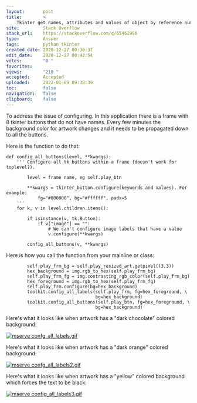 ```yaml
---
layout:       post
title:        >
    Tkinter get names, attributes and values of object by reference number
site:         Stack Overflow
stack_url:    https://stackoverflow.com/q/65461996
type:         Answer
tags:         python tkinter
created_date: 2020-12-27 00:30:37
edit_date:    2020-12-27 00:42:54
votes:        "0 "
favorites:    
views:        "210 "
accepted:     Accepted
uploaded:     2022-01-09 09:38:39
toc:          false
navigation:   false
clipboard:    false
---
```


To address the issue of configuring. In this application there is a frame with 8 tkinter buttons that do not have names. Every few minutes the background color for artwork changes and it needs to be propagated down to all the buttons.

Here is the function to do that:

``` 
def config_all_buttons(level, **kwargs):
    ''' Configure all tk buttons within a frame (doesn't work for toplevel?).

        level = frame name, eg self.play_btn

        **kwargs = tkinter_button.configure(keywords and values). For example:
            fg="#000000", bg="#ffffff", padx=5
    '''
    for k, v in level.children.items():

        if isinstance(v, tk.Button):
            if v["image"] == "":
                # We can't configure image labels that have a value
                v.configure(**kwargs)

        config_all_buttons(v, **kwargs)
```

Here is how you call the function from your mainline or class:

``` 
        self.play_frm_bg = self.play_resized_art.getpixel((3,3))
        hex_background = img.rgb_to_hex(self.play_frm_bg)
        self.play_frm_fg = img.contrasting_rgb_color(self.play_frm_bg)
        hex_foreground = img.rgb_to_hex(self.play_frm_fg)
        self.play_frm.configure(bg=hex_background)
        toolkit.config_all_labels(self.play_frm, fg=hex_foreground, \
                                  bg=hex_background)
        toolkit.config_all_buttons(self.play_btn, fg=hex_foreground, \
                                  bg=hex_background)
```

Here's what it looks like when artwork has a "dark chocolate" colored background:

[![mserve confg_all_labels.gif][1]][1]

Here's what it looks like when artwork has a "dark orange" colored background:

[![mserve confg_all_labels2.gif][2]][2]

Here's what it looks like when artwork has a "yellow" colored background which forces the text to be black:

[![mserve config_all_labels3.gif][3]][3]




  [1]: https://i.stack.imgur.com/h4jCr.gif
  [2]: https://i.stack.imgur.com/BNMjK.gif
  [3]: https://i.stack.imgur.com/vepUm.gif
